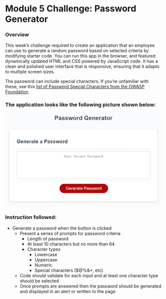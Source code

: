 # Module 5 Challenge: Password Generator

### Overview

This week’s challenge required to create an application that an employee can use to generate a random password based on selected criteria by modifying starter code. You can run this app in the browser, and featured dynamically updated HTML and CSS powered by JavaScript code. It has a clean and polished user interface that is responsive, ensuring that it adapts to multiple screen sizes.

The password can include special characters. If you’re unfamiliar with these, see this [list of Password Special Characters from the OWASP Foundation](https://www.owasp.org/index.php/Password_special_characters).

### The application looks like the following picture shown below:

![password generator demo](./assets/05-javascript-challenge-demo.png)

### Instruction followed:

* Generate a password when the button is clicked
  * Present a series of prompts for password criteria
    * Length of password
     * At least 10 characters but no more than 64.
    * Character types
      * Lowercase
      * Uppercase
      * Numeric
      * Special characters ($@%&*, etc)
  * Code should validate for each input and at least one character type should be selected
  * Once prompts are answered then the password should be generated and displayed in an alert or written to the page


